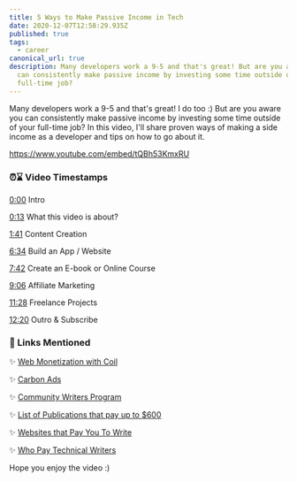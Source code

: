 ```yaml
---
title: 5 Ways to Make Passive Income in Tech
date: 2020-12-07T12:58:29.935Z
published: true
tags:
  - career
canonical_url: true
description: Many developers work a 9-5 and that's great! But are you aware you
  can consistently make passive income by investing some time outside of your
  full-time job?
---
```

Many developers work a 9-5 and that's great! I do too :) But are you aware you can consistently make passive income by investing some time outside of your full-time job? In this video, I'll share proven ways of making a side income as a developer and tips on how to go about it.

https://www.youtube.com/embed/tQBh53KmxRU

### ⏰⌛️ Video Timestamps

[0:00](https://www.youtube.com/watch?v=tQBh53KmxRU&t=0s) Intro [](https://www.youtube.com/watch?v=tQBh53KmxRU&t=13s)

[0:13](https://www.youtube.com/watch?v=tQBh53KmxRU&t=13s) What this video is about? 

[1:41](https://www.youtube.com/watch?v=tQBh53KmxRU&t=101s) Content Creation 

[6:34](https://www.youtube.com/watch?v=tQBh53KmxRU&t=394s) Build an App / Website 

[7:42](https://www.youtube.com/watch?v=tQBh53KmxRU&t=462s) Create an E-book or Online Course 

[9:06](https://www.youtube.com/watch?v=tQBh53KmxRU&t=546s) Affiliate Marketing [](https://www.youtube.com/watch?v=tQBh53KmxRU&t=688s)

[11:28](https://www.youtube.com/watch?v=tQBh53KmxRU&t=688s) Freelance Projects [](https://www.youtube.com/watch?v=tQBh53KmxRU&t=740s)

[12:20](https://www.youtube.com/watch?v=tQBh53KmxRU&t=740s) Outro & Subscribe 

### 🔗 Links Mentioned

✨ [Web Monetization with Coil](https://coil.com) [](https://www.youtube.com/redirect?q=https%3A%2F%2Fcoil.com&v=tQBh53KmxRU&redir_token=QUFFLUhqbnhfd3BPZC01a25wWTdRU1BvVWVrYVVLellrZ3xBQ3Jtc0tua2RhRGV3T3FZU2lPZEJ2MG1kY0ttMDlWUG1wV0k3dVEyYkZZLWltcnhuYUd2N3lTZ2hNLWw5Qi1kM2lGR0JmYXpLLWppRVZFZ0ZiS1o4b0hhZXVieXBwRk5SRVRpXzBjdnlkQ2dCU2h3V0dxYXJITQ%3D%3D&event=video_description)

✨ [Carbon Ads](https://www.carbonads.net/) [](https://www.youtube.com/redirect?q=https%3A%2F%2Fwww.carbonads.net%2F&v=tQBh53KmxRU&redir_token=QUFFLUhqbEEwcG1WZTdSaDV2NHUxc01DWGtxV3dlcUswUXxBQ3Jtc0tueHNBQ0FZdUhmelMxbE9zMWd6RG1KUjd6LW5waHlfQWZ0REF2d2YxNVFjdk5OS0JhNGZtdm1kRWFVTUNUQ3dGNE1fNi1obVA0NnQ0QlVJTTNTWXlTanFaRVo3aWhwUE9ud2dycUg1R1hncUNnZEhLWQ%3D%3D&event=video_description)

✨ [Community Writers Program](https://github.com/malgamves/CommunityWriterPrograms)  

✨ [ List of Publications that pay up to $600 ](https://dev.to/hyvortalk/10-companies-that-you-can-write-for-and-get-paid-as-a-developer-100-per-article-4dd7)

✨ [Websites that Pay You To Write](https://catalins.tech/websites-that-pay-you-to-write-technical-articles)

✨ [Who Pay Technical Writers](https://whopaystechnicalwriters.com/)

[](https://whopaystechnicalwriters.com/)Hope you enjoy the video :)